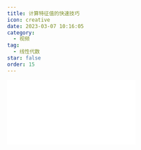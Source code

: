 ```yaml
---
title: 计算特征值的快速技巧
icon: creative
date: 2023-03-07 10:16:05
category:
  - 视频
tag:
  - 线性代数
star: false
order: 15
---
```



<div class="video-container">
  <iframe src="//player.bilibili.com/player.html?aid=483115509&bvid=BV1bT411e7Cv&cid=1073139553&page=15" scrolling="no" border="0" frameborder="no" framespacing="0" allowfullscreen="true"> </iframe>
</div>
